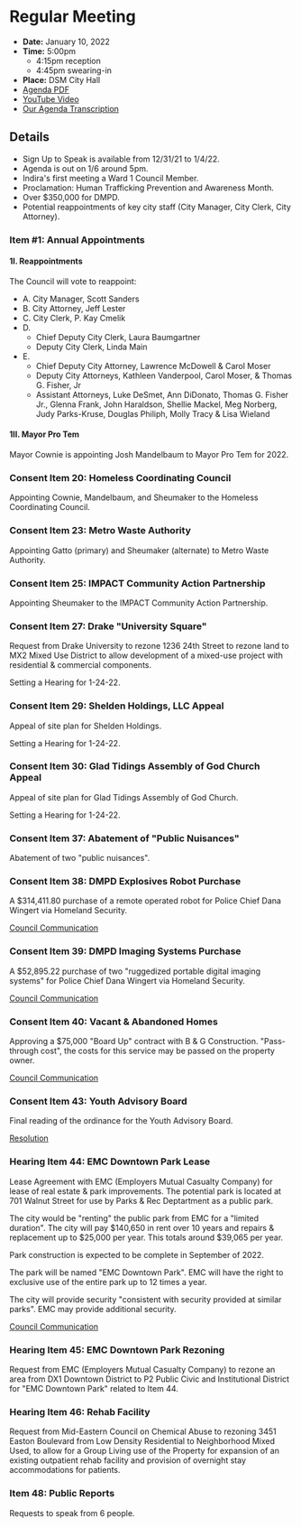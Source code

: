 # Regular Meeting

- **Date:** January 10, 2022
- **Time:** 5:00pm 
    - 4:15pm reception
    - 4:45pm swearing-in
- **Place:** DSM City Hall
- [Agenda PDF](https://councildocs.dsm.city/agendas/ag20220110.pdf)
- [YouTube Video](https://youtu.be/3K9jrkL4mCM)
- [Our Agenda Transcription](#/view/agenda~2022~transcription~01-10_RM)

## Details

- Sign Up to Speak is available from 12/31/21 to 1/4/22.
- Agenda is out on 1/6 around 5pm.
- Indira's first meeting a Ward 1 Council Member.
- Proclamation: Human Trafficking Prevention and Awareness Month.
- Over $350,000 for DMPD.
- Potential reappointments of key city staff (City Manager, City Clerk, City Attorney).

### Item #1: Annual Appointments

#### 1I. Reappointments

The Council will vote to reappoint:

- A. City Manager, Scott Sanders
- B. City Attorney, Jeff Lester
- C. City Clerk, P. Kay Cmelik
- D. 
    - Chief Deputy City Clerk, Laura Baumgartner
    - Deputy City Clerk, Linda Main
- E. 
    - Chief Deputy City Attorney, Lawrence McDowell & Carol Moser 
    - Deputy City Attorneys, Kathleen Vanderpool, Carol Moser, & Thomas G. Fisher, Jr
    - Assistant Attorneys, Luke DeSmet, Ann DiDonato, Thomas G. Fisher Jr., 
        Glenna Frank, John Haraldson, Shellie Mackel, Meg Norberg, Judy Parks-Kruse, 
        Douglas Philiph, Molly Tracy & Lisa Wieland

#### 1II. Mayor Pro Tem

Mayor Cownie is appointing Josh Mandelbaum to Mayor Pro Tem for 2022.

### Consent Item 20: Homeless Coordinating Council

Appointing Cownie, Mandelbaum, and Sheumaker to the Homeless Coordinating Council.

### Consent Item 23: Metro Waste Authority

Appointing Gatto (primary) and Sheumaker (alternate) to Metro Waste Authority.

### Consent Item 25: IMPACT Community Action Partnership

Appointing Sheumaker to the IMPACT Community Action Partnership.

### Consent Item 27: Drake "University Square"

Request from Drake University to rezone 1236 24th Street to 
rezone land to MX2 Mixed Use District to allow development of a mixed-use project with
residential & commercial components. 

Setting a Hearing for 1-24-22.

### Consent Item 29: Shelden Holdings, LLC Appeal

Appeal of site plan for Shelden Holdings.

Setting a Hearing for 1-24-22.

### Consent Item 30: Glad Tidings Assembly of God Church Appeal

Appeal of site plan for Glad Tidings Assembly of God Church.

Setting a Hearing for 1-24-22.

### Consent Item 37: Abatement of "Public Nuisances"

Abatement of two "public nuisances".

### Consent Item 38: DMPD Explosives Robot Purchase

A $314,411.80 purchase of a remote operated robot for Police Chief Dana Wingert 
via Homeland Security.

[Council Communication](https://councildocs.dsm.city/Communications/2022/22-004.pdf)

### Consent Item 39: DMPD Imaging Systems Purchase

A $52,895.22 purchase of two "ruggedized portable digital imaging systems" for Police Chief Dana Wingert
via Homeland Security.

[Council Communication](https://councildocs.dsm.city/Communications/2022/22-005.pdf)

### Consent Item 40: Vacant & Abandoned Homes

Approving a $75,000 "Board Up" contract with B & G Construction. "Pass-through cost", the costs
for this service may be passed on the property owner.

[Council Communication](http://www.dmgov.org/Government/CityCouncil/Communications/22-001.pdf)

### Consent Item 43: Youth Advisory Board

Final reading of the ordinance for the Youth Advisory Board.

[Resolution](http://www.dmgov.org/government/CityCouncil/Resolutions/20220110/43.pdf)


### Hearing Item 44: EMC Downtown Park Lease

Lease Agreement with EMC (Employers Mutual Casualty Company) for lease of real estate &
park improvements.
The potential park is located at 701 Walnut Street for use by Parks & Rec Deptartment as a public park.

The city would be "renting" the public park from EMC for a "limited duration". The city will pay $140,650 in rent over 10 years and repairs & replacement up to $25,000 per year. This
totals around $39,065 per year.

Park construction is expected to be complete in September of 2022.

The park will be named "EMC Downtown Park". EMC will have the right to exclusive use of the entire park up to 12 times a year.

The city will provide security "consistent with security provided at similar parks". EMC may provide
additional security.

[Council Communication](https://councildocs.dsm.city/Communications/2022/22-003.pdf)

### Hearing Item 45: EMC Downtown Park Rezoning

Request from EMC (Employers Mutual Casualty Company) to rezone an area from 
DX1 Downtown District to P2 Public Civic and Institutional District for
"EMC Downtown Park" related to Item 44.

### Hearing Item 46: Rehab Facility

Request from Mid-Eastern Council on Chemical Abuse to rezoning 3451 Easton Boulevard
from Low Density Residential to Neighborhood Mixed Used, 
to allow for a Group Living use of the Property for expansion of an existing outpatient 
rehab facility and provision of overnight stay accommodations for patients.

### Item 48: Public Reports

Requests to speak from 6 people.
